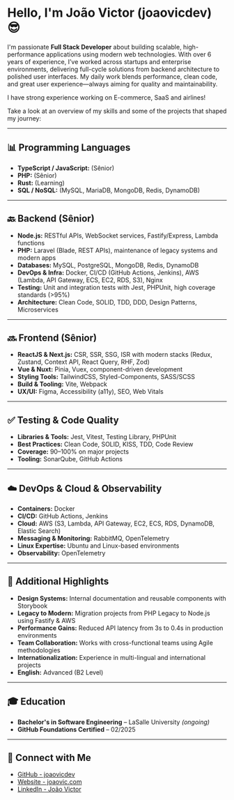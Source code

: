 # Hello, I'm João Victor (joaovicdev) 😎

I'm passionate **Full Stack Developer** about building scalable, high-performance applications using modern web technologies. With over 6 years of experience, I’ve worked across startups and enterprise environments, delivering full-cycle solutions from backend architecture to polished user interfaces. My daily work blends performance, clean code, and great user experience—always aiming for quality and maintainability.

I have strong experience working on E-commerce, SaaS and airlines!

Take a look at an overview of my skills and some of the projects that shaped my journey:

---

## 📊 Programming Languages

- **TypeScript / JavaScript:** (Sênior)  
- **PHP:** (Sênior)  
- **Rust:** (Learning)  
- **SQL / NoSQL:** (MySQL, MariaDB, MongoDB, Redis, DynamoDB)

---

## 🔙 Backend (Sênior)

- **Node.js:** RESTful APIs, WebSocket services, Fastify/Express, Lambda functions  
- **PHP:** Laravel (Blade, REST APIs), maintenance of legacy systems and modern apps  
- **Databases:** MySQL, PostgreSQL, MongoDB, Redis, DynamoDB  
- **DevOps & Infra:** Docker, CI/CD (GitHub Actions, Jenkins), AWS (Lambda, API Gateway, ECS, EC2, RDS, S3), Nginx  
- **Testing:** Unit and integration tests with Jest, PHPUnit, high coverage standards (>95%)  
- **Architecture:** Clean Code, SOLID, TDD, DDD, Design Patterns, Microservices

---

## 🔜 Frontend (Sênior)

- **ReactJS & Next.js:** CSR, SSR, SSG, ISR with modern stacks (Redux, Zustand, Context API, React Query, RHF, Zod)  
- **Vue & Nuxt:** Pinia, Vuex, component-driven development  
- **Styling Tools:** TailwindCSS, Styled-Components, SASS/SCSS  
- **Build & Tooling:** Vite, Webpack  
- **UX/UI:** Figma, Accessibility (a11y), SEO, Web Vitals 

---

## ✅ Testing & Code Quality

- **Libraries & Tools:** Jest, Vitest, Testing Library, PHPUnit  
- **Best Practices:** Clean Code, SOLID, KISS, TDD, Code Review  
- **Coverage:** 90–100% on major projects  
- **Tooling:** SonarQube, GitHub Actions

---

## ☁️ DevOps & Cloud & Observability

- **Containers:** Docker  
- **CI/CD:** GitHub Actions, Jenkins  
- **Cloud:** AWS (S3, Lambda, API Gateway, EC2, ECS, RDS, DynamoDB, Elastic Search)  
- **Messaging & Monitoring:** RabbitMQ, OpenTelemetry  
- **Linux Expertise:** Ubuntu and Linux-based environments
- **Observability:** OpenTelemetry

---

## 🧠 Additional Highlights

- **Design Systems:** Internal documentation and reusable components with Storybook  
- **Legacy to Modern:** Migration projects from PHP Legacy to Node.js using Fastify & AWS  
- **Performance Gains:** Reduced API latency from 3s to 0.4s in production environments  
- **Team Collaboration:** Works with cross-functional teams using Agile methodologies
- **Internationalization:** Experience in multi-lingual and international projects
- **English:** Advanced (B2 Level)  

---

## 🎓 Education

- **Bachelor's in Software Engineering** – LaSalle University *(ongoing)*  
- **GitHub Foundations Certified** – 02/2025  

---

## 🤝 Connect with Me

- [GitHub - joaovicdev](https://github.com/joaovicdev)  
- [Website - joaovic.com](https://joaovic.com)  
- [LinkedIn - João Victor](https://www.linkedin.com/in/joao-victor-/)  
